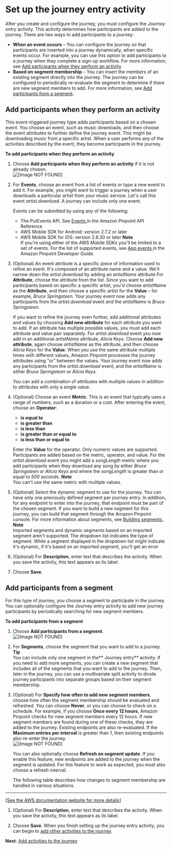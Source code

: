 # Set up the journey entry activity<a name="journeys-entry-activity"></a>

After you create and configure the journey, you must configure the *Journey entry* activity\. This activity determines how participants are added to the journey\. There are two ways to add participants to a journey:
+ **When an event occurs** – You can configure the journey so that participants are inserted into a journey dynamically, when specific events occur\. For example, you can use this option to add participants to a journey when they complete a sign\-up workflow\. For more information, see [Add participants when they perform an activity](#journeys-entry-activity-event-triggered)\.
+ **Based on segment membership** – You can insert the members of an existing segment directly into the journey\. The journey can be configured to periodically re\-evaluate the segment to determine if there are new segment members to add\. For more information, see [Add participants from a segment](#journeys-entry-activity-segment-based)\.

## Add participants when they perform an activity<a name="journeys-entry-activity-event-triggered"></a>

This event\-triggered journey type adds participants based on a chosen event\. You choose an event, such as music downloads, and then choose the event attributes to further define the journey event\. This might be downloading music from a specific artist\. When a user performs any of the activities described by the event, they become participants in the journey\.

 **To add participants when they perform an activity** 

1. Choose **Add participants when they perform an activity** if it is not already chosen\.  
![\[Image NOT FOUND\]](http://docs.aws.amazon.com/pinpoint/latest/userguide/images/journeys-entry-activity-event.png)

1. For **Events**, choose an event from a list of events or type a new event to add it\. For example, you might want to trigger a journey when a user downloads a particular artist from your music service\. Let's call this event *artist\.download*\. A journey can include only one event\.

   Events can be submitted by using any of the following:
   + The PutEvents API\. See [Events ](https://docs.aws.amazon.com/pinpoint/latest/apireference/apps-application-id-events.html) in the Amazon Pinpoint API Reference
   + AWS Mobile SDK for Android: version 2\.7\.2 or later
   + AWS Mobile SDK for iOS: version 2\.6\.30 or later
**Note**  
If you're using either of the AWS Mobile SDKs you'll be limited to a set of events\. For the list of supported events, see [App events ](https://docs.aws.amazon.com/pinpoint/latest/developerguide/event-streams-data-app.html) in the Amazon Pinpoint Developer Guide\.

1. \(Optional\) An event attribute is a specific piece of information used to refine an event\. It's composed of an attribute name and a value\. We'll narrow down the *artist\.download* by adding an *artistName* attribute For **Attribute**, choose the attribute from the list\. Since you want to add participants based on specific a specific artist, you'd choose *artistName* as the **Attribute**, and then choose a specific artist for the **Value** – for example, *Bruce Springsteen*\. Your journey event now adds any participants from the *artist\.download* event and the *artistName* is *Bruce Springsteen*\.

   If you want to refine the journey even further, add additional attributes and values by choosing **Add new attribute** for each attribute you want to add\. If an attribute has multiple possible values, you must add each attribute and value pair separately\. For *artist\.download* event you now add in an additional *artistName* attribute, *Alicia Keys*\. Choose **Add new attribute**, again choose *artistName* as the attribute, and then choose *Alicia Keys* for the **Value**\. When you use the same attribute multiple times with different values, Amazon Pinpoint processes the journey attributes using "or" between the values\. Your journey event now adds any participants from the *artist\.download* event, and the *artistName* is either *Bruce Springsteen* or *Alicia Keys*\.

   You can add a combination of attributes with multiple values in addition to attributes with only a single value\. 

1. \(Optional\) Choose an event **Metric**\. This is an event that typically uses a range of numbers, such as a duration or a cost\. After entering the event, choose an **Operator**:
   +  **is equal to** 
   +  **is greater than** 
   +  **is less than** 
   +  **is greater than or equal to** 
   +  **is less than or equal to** 

   Enter the **Value** for the operator\. Only numeric values are supported\. Participants are added based on the metric, operator, and value\. For the *artist\.download* event you might add a *songLength* metric where you add participants when they download any song by either *Bruce Springsteen* or *Alicia Keys* and where the *songLength* is greater than or equal to *500 seconds*\.
**Note**  
You can't use the same metric with multiple values\.

1. \(Optional\) Select the dynamic segment to use for the journey\. You can have only one previously defined segment per journey entry\. In addition, for any endpoint to enter into the journey, that endpoint must be part of the chosen segment\. If you want to build a new segment for this journey, you can build that segment through the Amazon Pinpoint console\. For more information about segments, see [Building segments ](https://docs.aws.amazon.com/pinpoint/latest/userguide/segments-building.html)\.
**Note**  
Imported segments and dynamic segments based on an imported segment aren't supported\. The dropdown list indicates the type of segment\. While a segment displayed in the dropdown list might indicate it's dynamic, if it's based on an imported segment, you'll get an error

1. \(Optional\) For **Description**, enter text that describes the activity\. When you save the activity, this text appears as its label\. 

1. Choose **Save**\.

## Add participants from a segment<a name="journeys-entry-activity-segment-based"></a>

For this type of journey, you choose a segment to participate in the journey\. You can optionally configure the Journey entry activity to add new journey participants by periodically searching for new segment members\.

 **To add participants from a segment** 

1. Choose **Add participants from a segment**\.   
![\[Image NOT FOUND\]](http://docs.aws.amazon.com/pinpoint/latest/userguide/images/journeys-entry-activity.png)

1. For **Segments**, choose the segment that you want to add to a journey\.
**Tip**  
You can include only one segment in the** Journey entry** activity\. If you need to add more segments, you can create a new segment that includes all of the segments that you want to add to the journey\. Then, later in the journey, you can use a multivariate split activity to divide journey participants into separate groups based on their segment membership\.

1. \(Optional\) For **Specify how often to add new segment members**, choose how often the segment membership should be evaluated and refreshed\. You can choose **Never**, or you can choose to check on a schedule\. For example, if you choose **Once every 12 hours**, Amazon Pinpoint checks for new segment members every 12 hours\. If new segment members are found during one of these checks, they are added to the journey\. Existing endpoints are also re\-evaluated\. If the **Maximum entries per interval** is greater than 1, then existing endpoints also re\-enter the journey\.  
![\[Image NOT FOUND\]](http://docs.aws.amazon.com/pinpoint/latest/userguide/images/journeys-entry-activity-add.png)

   You can also optionally choose **Refresh on segment update**\. If you enable this feature, new endpoints are added to the journey when the segment is updated\. For this feature to work as expected, you must also choose a refresh interval\.

   The following table describes how changes to segment membership are handled in various situations\.  
****    
[\[See the AWS documentation website for more details\]](http://docs.aws.amazon.com/pinpoint/latest/userguide/journeys-entry-activity.html)

1. \(Optional\) For **Description**, enter text that describes the activity\. When you save the activity, this text appears as its label\.

1. Choose **Save**\. When you finish setting up the journey entry activity, you can begin to [add other activities to the journey](journeys-add-activities.md)\. 

**Next**: [Add activities to the journey](journeys-add-activities.md)